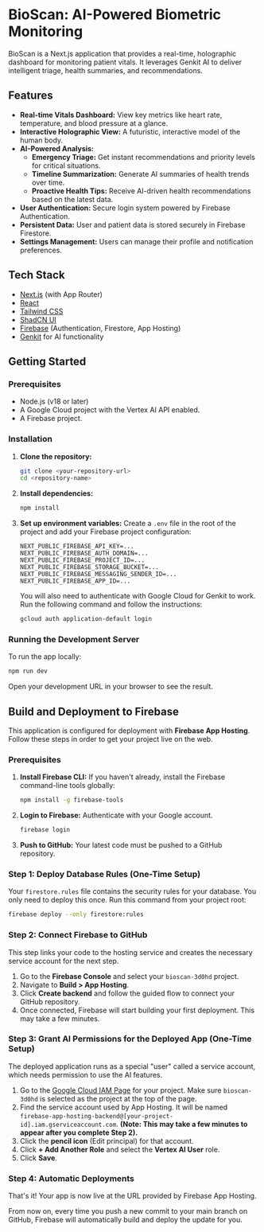# BioScan: AI-Powered Biometric Monitoring

BioScan is a Next.js application that provides a real-time, holographic dashboard for monitoring patient vitals. It leverages Genkit AI to deliver intelligent triage, health summaries, and recommendations.

## Features

- **Real-time Vitals Dashboard:** View key metrics like heart rate, temperature, and blood pressure at a glance.
- **Interactive Holographic View:** A futuristic, interactive model of the human body.
- **AI-Powered Analysis:**
  - **Emergency Triage:** Get instant recommendations and priority levels for critical situations.
  - **Timeline Summarization:** Generate AI summaries of health trends over time.
  - **Proactive Health Tips:** Receive AI-driven health recommendations based on the latest data.
- **User Authentication:** Secure login system powered by Firebase Authentication.
- **Persistent Data:** User and patient data is stored securely in Firebase Firestore.
- **Settings Management:** Users can manage their profile and notification preferences.

## Tech Stack

- [Next.js](https://nextjs.org/) (with App Router)
- [React](https://react.dev/)
- [Tailwind CSS](https://tailwindcss.com/)
- [ShadCN UI](https://ui.shadcn.com/)
- [Firebase](https://firebase.google.com/) (Authentication, Firestore, App Hosting)
- [Genkit](https://firebase.google.com/docs/genkit) for AI functionality

## Getting Started

### Prerequisites

- Node.js (v18 or later)
- A Google Cloud project with the Vertex AI API enabled.
- A Firebase project.

### Installation

1. **Clone the repository:**
   ```bash
   git clone <your-repository-url>
   cd <repository-name>
   ```

2. **Install dependencies:**
   ```bash
   npm install
   ```

3. **Set up environment variables:**
   Create a `.env` file in the root of the project and add your Firebase project configuration:
   ```
   NEXT_PUBLIC_FIREBASE_API_KEY=...
   NEXT_PUBLIC_FIREBASE_AUTH_DOMAIN=...
   NEXT_PUBLIC_FIREBASE_PROJECT_ID=...
   NEXT_PUBLIC_FIREBASE_STORAGE_BUCKET=...
   NEXT_PUBLIC_FIREBASE_MESSAGING_SENDER_ID=...
   NEXT_PUBLIC_FIREBASE_APP_ID=...
   ```
   You will also need to authenticate with Google Cloud for Genkit to work. Run the following command and follow the instructions:
   ```bash
   gcloud auth application-default login
   ```

### Running the Development Server

To run the app locally:
```bash
npm run dev
```
Open your development URL in your browser to see the result.

## Build and Deployment to Firebase

This application is configured for deployment with **Firebase App Hosting**. Follow these steps in order to get your project live on the web.

### **Prerequisites**

1.  **Install Firebase CLI:** If you haven't already, install the Firebase command-line tools globally:
    ```bash
    npm install -g firebase-tools
    ```
2.  **Login to Firebase:** Authenticate with your Google account.
    ```bash
    firebase login
    ```
3.  **Push to GitHub:** Your latest code must be pushed to a GitHub repository.

### **Step 1: Deploy Database Rules (One-Time Setup)**

Your `firestore.rules` file contains the security rules for your database. You only need to deploy this once. Run this command from your project root:
```bash
firebase deploy --only firestore:rules
```

### **Step 2: Connect Firebase to GitHub**

This step links your code to the hosting service and creates the necessary service account for the next step.

1.  Go to the **Firebase Console** and select your `bioscan-3d0hd` project.
2.  Navigate to **Build > App Hosting**.
3.  Click **Create backend** and follow the guided flow to connect your GitHub repository.
4.  Once connected, Firebase will start building your first deployment. This may take a few minutes.

### **Step 3: Grant AI Permissions for the Deployed App (One-Time Setup)**

The deployed application runs as a special "user" called a service account, which needs permission to use the AI features.

1.  Go to the [Google Cloud IAM Page](https://console.cloud.google.com/iam-admin/iam) for your project. Make sure `bioscan-3d0hd` is selected as the project at the top of the page.
2.  Find the service account used by App Hosting. It will be named `firebase-app-hosting-backend@[your-project-id].iam.gserviceaccount.com`. **(Note: This may take a few minutes to appear after you complete Step 2).**
3.  Click the **pencil icon** (Edit principal) for that account.
4.  Click **+ Add Another Role** and select the **Vertex AI User** role.
5.  Click **Save**.

### **Step 4: Automatic Deployments**

That's it! Your app is now live at the URL provided by Firebase App Hosting.

From now on, every time you push a new commit to your main branch on GitHub, Firebase will automatically build and deploy the update for you.
